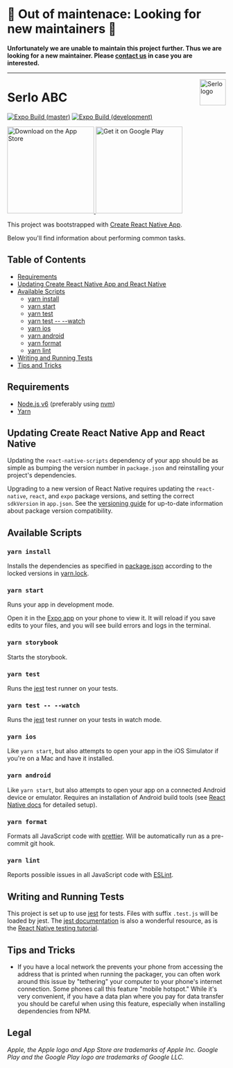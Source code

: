 # 🚧 Out of maintenace: Looking for new maintainers 🚧

**Unfortunately we are unable to maintain this project further. Thus we are looking for a new maintainer. Please [contact us](https://de.serlo.org/kontakt) in case you are interested.**

----

<img src="https://assets.serlo.org/meta/logo.png" alt="Serlo logo" title="Serlo" align="right" height="60" />

# Serlo ABC

[![Expo Build (master)](https://img.shields.io/badge/Expo-master-blue.svg)](https://expo.io/@serlo-org/serlo-abc)
[![Expo Build (development)](https://img.shields.io/badge/Expo-development-orange.svg)](https://expo.io/@serlo-org/serlo-abc?release-channel=development)

<a href="https://apps.apple.com/us/app/serlo-abc/id1451625808?mt=8">
  <img alt="Download on the App Store" src="https://assets.serlo.org/5d08f913b355d_4809808eeb8b826be8dcabf2f69f7780e3f67adb.png" width="200" />
</a>
<a href="https://play.google.com/store/apps/details?id=org.serlo.abc&utm_source=github.com/serlo-org/serlo-abc">
  <img alt="Get it on Google Play" src="https://assets.serlo.org/5d08f93b9b564_e0538b34a6fee6d0198605c6be3bb135fcd7ad40.png" width="200" />
</a>

This project was bootstrapped with
[Create React Native App](https://github.com/react-community/create-react-native-app).

Below you'll find information about performing common tasks.

## Table of Contents

- [Requirements](#requirements)
- [Updating Create React Native App and React Native](#updating-create-react-native-app-and-react-native)
- [Available Scripts](#available-scripts)
  - [yarn install](#yarn-install)
  - [yarn start](#yarn-start)
  - [yarn test](#yarn-test)
  - [yarn test -- --watch](#yarn-test------watch)
  - [yarn ios](#yarn-ios)
  - [yarn android](#yarn-android)
  - [yarn format](#yarn-format)
  - [yarn lint](#yarn-lint)
- [Writing and Running Tests](#writing-and-running-tests)
- [Tips and Tricks](#tips-and-tricks)

## Requirements

- [Node.js v6](https://nodejs.org) (preferably using
  [nvm](https://github.com/creationix/nvm))
- [Yarn](https://yarnpkg.com/)

## Updating Create React Native App and React Native

Updating the `react-native-scripts` dependency of your app should be as simple
as bumping the version number in `package.json` and reinstalling your project's
dependencies.

Upgrading to a new version of React Native requires updating the `react-native`,
`react`, and `expo` package versions, and setting the correct `sdkVersion` in
`app.json`. See the
[versioning guide](https://github.com/react-community/create-react-native-app/blob/master/VERSIONS.md)
for up-to-date information about package version compatibility.

## Available Scripts

### `yarn install`

Installs the dependencies as specified in [package.json](package.json) according
to the locked versions in [yarn.lock](yarn.lock).

### `yarn start`

Runs your app in development mode.

Open it in the [Expo app](https://expo.io) on your phone to view it. It will
reload if you save edits to your files, and you will see build errors and logs
in the terminal.

### `yarn storybook`

Starts the storybook.

### `yarn test`

Runs the [jest](https://github.com/facebook/jest) test runner on your tests.

### `yarn test -- --watch`

Runs the [jest](https://github.com/facebook/jest) test runner on your tests in
watch mode.

### `yarn ios`

Like `yarn start`, but also attempts to open your app in the iOS Simulator if
you're on a Mac and have it installed.

### `yarn android`

Like `yarn start`, but also attempts to open your app on a connected Android
device or emulator. Requires an installation of Android build tools (see
[React Native docs](https://facebook.github.io/react-native/docs/getting-started.html)
for detailed setup).

### `yarn format`

Formats all JavaScript code with
[prettier](https://github.com/prettier/prettier). Will be automatically run as a
pre-commit git hook.

### `yarn lint`

Reports possible issues in all JavaScript code with
[ESLint](https://github.com/eslint/eslint).

## Writing and Running Tests

This project is set up to use [jest](https://facebook.github.io/jest/) for
tests. Files with suffix `.test.js` will be loaded by jest. The
[jest documentation](https://facebook.github.io/jest/docs/getting-started.html)
is also a wonderful resource, as is the
[React Native testing tutorial](https://facebook.github.io/jest/docs/tutorial-react-native.html).

## Tips and Tricks

- If you have a local network the prevents your phone from accessing the address
  that is printed when running the packager, you can often work around this
  issue by "tethering" your computer to your phone's internet connection. Some
  phones call this feature "mobile hotspot." While it's very convenient, if you
  have a data plan where you pay for data transfer you should be careful when
  using this feature, especially when installing dependencies from NPM.

## Legal

_Apple, the Apple logo and App Store are trademarks of Apple Inc._
_Google Play and the Google Play logo are trademarks of Google LLC._
